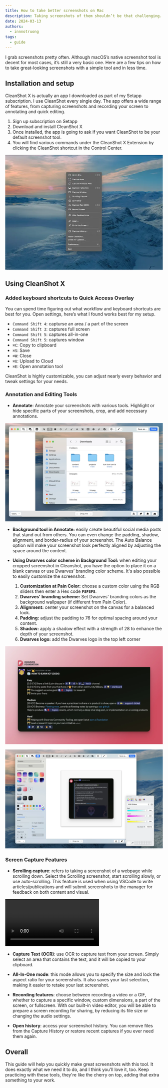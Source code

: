 ```yaml
---
title: How to take better screenshots on Mac
description: Taking screenshots of them shouldn’t be that challenging. In this article, I’ll take you through my screenshot workflow with a handful of simple tools and techniques and grab screenshots with negligible effort.
date: 2024-03-13
authors:
  - innnotruong
tags:
  - guide
---
```


I grab screenshots pretty often. Although macOS’s native screenshot tool is decent for most cases, it’s still a very basic one. Here are a few tips on how to take great-looking screenshots with a simple tool and in less time.

## Installation and setup

CleanShot X is actually an app I downloaded as part of my Setapp subscription. I use CleanShot every single day. The app offers a wide range of features, from capturing screenshots and recording your screen to annotating and quick editing.

1. Sign up subscription on Setapp
2. Download and install CleanShot X
3. Once installed, the app is going to ask if you want CleanShot to be your default screenshot tool.
4. You will find various commands under the CleanShot X Extension by clicking the CleanShot shortcut in the Control Center.

![](assets/how-to-take-better-screenshots-on-mac_menu-bar-shortcut.webp)

## Using CleanShot X

### **Added keyboard shortcuts to Quick Access Overlay**

You can spend time figuring out what workflow and keyboard shortcuts are best for you. Open settings, here’s what I found works best for my setup.

- `Command Shift 4`: capturse an area / a part of the screen
- `Command Shift 3`: captures full screen
- `Command Shift 5`: captures all-in-one
- `Command Shift 5`: captures window
- `⌘C`: Copy to clipboard
- `⌘S`: Save
- `⌘W`: Close
- `⌘U`: Upload to Cloud
- `⌘E`: Open annotation tool

CleanShot is highly customizable, you can adjust nearly every behavior and tweak settings for your needs.

### **Annotation and Editing Tools**

- **Annotate**: Annotate your screenshots with various tools. Highlight or hide specific parts of your screenshots, crop, and add necessary annotations.

![](assets/how-to-take-better-screenshots-on-mac_annotation-tool.webp)

- **Background tool in Annotate:** easily create beautiful social media posts that stand out from others. You can even change the padding, shadow, alignment, and border-radius of your screenshot. The Auto Balance option will make your screenshot look perfectly aligned by adjusting the space around the content.

- **Using Dwarves color scheme in Background Tool:** when editing your cropped screenshot in Cleanshot, you have the option to place it on a blank canvas or use Dwarves’ branding color scheme. It's also possible to easily customize the screenshot.

  1. **Customization at Pain Color:** choose a custom color using the RGB sliders then enter a Hex code **`F8F8F8`**.
  2. **Dwarves' branding scheme:** Set Dwarves' branding colors as the background wallpaper (if different from Pain Color).
  3. **Alignment:** center your screenshot on the canvas for a balanced look.
  4. **Padding:** adjust the padding to 76 for optimal spacing around your content.
  5. **Shadow:** apply a shadow effect with a strength of 28 to enhance the depth of your screenshot.
  6. **Dwarves logo:** add the Dwarves logo in the top left corner

![](assets/how-to-take-better-screenshots-on-mac_df-color-scheme.webp)

![](assets/how-to-take-better-screenshots-on-mac_rgb-df.webp)

### **Screen Capture Features**

- **Scrolling capture**: refers to taking a screenshot of a webpage while scrolling down. Select the Scrolling screenshot, start scrolling slowly, or use auto-scrolling.
  This feature is used when using VSCode to write articles/publications and will submit screenshots to the manager for feedback on both content and visual.

![](assets/how-to-take-better-screenshots-on-mac_scrolling-capture_compressed.mp4)

- **Capture Text (OCR)**: use OCR to capture text from your screen. Simply select an area that contains the text, and it will be copied to your clipboard.

- **All-In-One mode**: this mode allows you to specify the size and lock the aspect ratio for your screenshots. It also saves your last selection, making it easier to retake your last screenshot.

- **Recording features**: choose between recording a video or a GIF, whether to capture a specific window, custom dimensions, a part of the screen, or fullscreen. With our built-in video editor, you will be able to prepare a screen recording for sharing, by reducing its file size or changing the audio settings.

- **Open history**: access your screenshot history. You can remove files from the Capture History or restore recent captures if you ever need them again.

## Overall

This guide will help you quickly make great screenshots with this tool. It does exactly what we need it to do, and I think you'll love it, too. Keep practicing with these tools, they're like the cherry on top, adding that extra something to your work.
